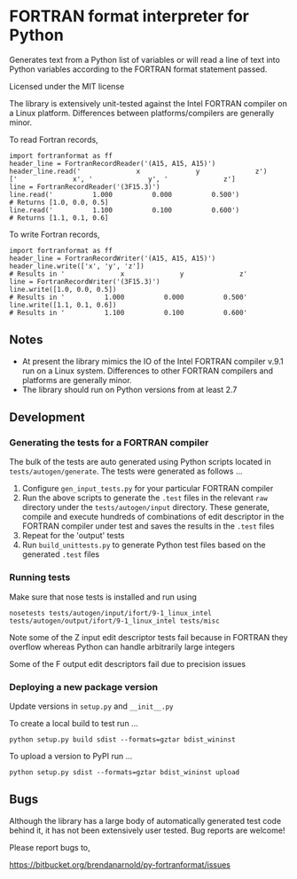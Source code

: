 # FORTRAN format interpreter for Python

Generates text from a Python list of variables or will read a line of text into Python variables according  to the FORTRAN format statement passed.

Licensed under the MIT license

The library is extensively unit-tested against the Intel FORTRAN compiler on a Linux platform. Differences between platforms/compilers are generally minor.

To read Fortran records,

```
import fortranformat as ff
header_line = FortranRecordReader('(A15, A15, A15)')
header_line.read('              x              y              z')
['              x', '              y', '              z']
line = FortranRecordReader('(3F15.3)')
line.read('          1.000          0.000          0.500')
# Returns [1.0, 0.0, 0.5]
line.read('          1.100          0.100          0.600')
# Returns [1.1, 0.1, 0.6]
```

To write Fortran records,

```
import fortranformat as ff
header_line = FortranRecordWriter('(A15, A15, A15)')
header_line.write(['x', 'y', 'z'])
# Results in '              x              y              z'
line = FortranRecordWriter('(3F15.3)')
line.write([1.0, 0.0, 0.5])
# Results in '          1.000          0.000          0.500'
line.write([1.1, 0.1, 0.6])
# Results in '          1.100          0.100          0.600'
```


## Notes

 * At present the library mimics the IO of the Intel FORTRAN compiler
   v.9.1 run on a Linux system. Differences to other FORTRAN compilers
   and platforms are generally minor.
 * The library should run on Python versions from at least 2.7


## Development

### Generating the tests for a FORTRAN compiler

The bulk of the tests are auto generated using Python scripts located in `tests/autogen/generate`. The tests were generated as follows ...

  1. Configure `gen_input_tests.py` for your particular FORTRAN compiler
  2. Run the above scripts to generate the `.test` files in the relevant `raw` directory under the `tests/autogen/input` directory. These generate, compile and execute hundreds of combinations of edit descriptor in the FORTRAN compiler under test and saves the results in the `.test` files
  3. Repeat for the 'output' tests
  4. Run `build_unittests.py` to generate Python test files based on the generated `.test` files

### Running tests

Make sure that nose tests is installed and run using

`nosetests tests/autogen/input/ifort/9-1_linux_intel tests/autogen/output/ifort/9-1_linux_intel tests/misc`

Note some of the Z input edit descriptor tests fail because in FORTRAN they overflow whereas Python can handle arbitrarily large integers

Some of the F output edit descriptors fail due to precision issues

### Deploying a new package version

Update versions in `setup.py` and `__init__.py`

To create a local build to test run ...

`python setup.py build sdist --formats=gztar bdist_wininst`

To upload a version to PyPI run ...

`python setup.py sdist --formats=gztar bdist_wininst upload`

## Bugs

Although the library has a large body of automatically generated test
code behind it, it has not been extensively user tested. Bug reports are
welcome!

Please report bugs to,

https://bitbucket.org/brendanarnold/py-fortranformat/issues



